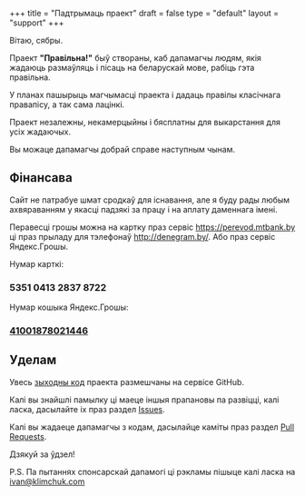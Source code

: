 +++
title = "Падтрымаць праект"
draft = false
type = "default"
layout = "support"
+++


Вітаю, сябры. 

Праект **"Правільна!"** быў створаны, каб дапамагчы людям, якія жадаюць размаўляць і пісаць на беларускай мове, рабіць гэта правільна.

У планах пашырыць магчымасці праекта і дадаць правілы класічнага правапісу, а так сама лацінкі. 

Праект незалежны, некамерцыйны і бясплатны для выкарстання для усіх жадаючых.

Вы можаце дапамагчы добрай справе наступным чынам.


## Фінансава

Сайт не патрабуе шмат сродкаў для існавання, але я буду рады любым ахвяраванням у якасці падзякі за працу і на аплату даменнага імені.

Перавесці грошы можна на картку праз сервіс https://perevod.mtbank.by ці праз прыладу для тэлефонаў http://denegram.by/. Або праз сервіс Яндекс.Грошы.

Нумар карткі:

### 5351 0413 2837 8722

Нумар кошыка Яндекс.Грошы:

### [41001878021446](https://money.yandex.ru/to/41001878021446/500)


## Уделам

Увесь [зыходны код](https://github.com/Alroniks/pravilnaby) праекта размешчаны на сервісе GitHub. 

Калі вы знайшлі памылку ці маеце іншыя прапановы па развіцці, калі ласка, дасылайте іх праз раздел [Issues](https://github.com/Alroniks/pravilnaby/issues).

Калі вы жадаеце дапамагчы з кодам, дасылайце каміты праз раздел [Pull Requests](https://github.com/Alroniks/pravilnaby/pulls).

Дзякуй за ўдзел!

P.S. Па пытаннях спонсарскай дапамогі ці рэкламы пішыце калі ласка на [ivan@klimchuk.com](mailto:ivan@klimchuk.com)